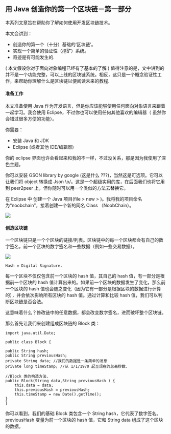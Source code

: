 ## 用 Java 创造你的第一个区块链－第一部分

本系列文章旨在帮助你了解如何使用开发区块链技术。

本文会讲到：

- 创造你的第一个（十分）基础的‘区块链’。
- 实现一个简单的验证性（挖矿）系统。
- 奇迹是有可能发生的.

( 本文假设你对于面向对象编程已经有了基本的了解 )
值得注意的是，文中讲到的并不是一个功能完整，可以上线的区块链系统。相反，这只是一个概念验证性工作，来帮助你理解什么是区块链以便阅读未来的教程.


#### 准备工作
本文准备使用 Java 作为开发语言，但是你应该能够使用任何面向对象语言来跟着一起学习。我会使用 Eclipse，不过你也可以使用任何其他喜欢的编辑器（ 虽然你会错过很多方便的功能）。

你需要：

- 安装 Java 和 JDK
- Eclipse (或者其他 IDE/编辑器)

你的 eclipse 界面也许会看起来和我的不一样，不过没关系，那是因为我使用了深色主题。

你可以安装 GSON library by google (这是什么 ???)，当然这是可选项。它可以让我们将 object 转换成 Json \o/。这是一个超级实用的库，在后面我们也将它用到 peer2peer 上，但你随时可以用一个类似的方法去替换它。

在 Eclipse 中 创建一个 Java 项目(file > new > )。我将我的项目命名为“noobchain”，接着创建一个新的同名 Class （NoobChain）。


![](https://i.imgur.com/l0bm0RO.png)


#### 创造区块链

一个区块链只是一个个区块的链接/列表。区块链中的每一个区块都会有自己的数字签名，前一个区块的数字签名和一些数据（例如一些交易数据）。

![](https://i.imgur.com/PPmUqSX.png)

    Hash = Digital Signature.

每一个区块不仅仅包含前一个区块的 hash 值，其自己的 hash 值，有一部分是根据前一个区块的 hash 值计算出来的。如果前一个区块的数据发生了变化，那么前一个区块的 hash 值也会随之变化（因为它有一部分是根据区块的数据进行计算的），并会依次影响所有区块的 hash 值。通过计算和比较 hash 值，我们可以判断区块链是否合法。

这意味着什么？修改链中的任意数据，都会改变数字签名，进而破坏整个区块链。

那么首先让我们来创建组成区块链的 Block 类：

    import java.util.Date;

    public class Block {

	public String hash;
	public String previousHash;
	private String data; //我们的数据是一条简单的消息
	private long timeStamp; //从 1/1/1970 起至现在的总毫秒数.

	//Block 类的构造方法.
	public Block(String data,String previousHash ) {
		this.data = data;
		this.previousHash = previousHash;
		this.timeStamp = new Date().getTime();
	}
    }

你可以看到，我们的基础 Block 类包含一个 String hash，它代表了数字签名。previousHash 变量为前一个区块的 hash 值，它和 String data 组成了这个区块的数据。